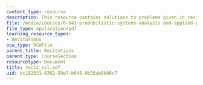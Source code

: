 ```yaml
---
content_type: resource
description: This resource contains solutions to problems given in recitaion twelve.
file: /media/courses/6-041-probabilistic-systems-analysis-and-applied-probability-spring-2006/dc182031036259e7b6489b58ab8b08c7_rec12_sol.pdf
file_type: application/pdf
learning_resource_types:
- Recitations
ocw_type: OCWFile
parent_title: Recitations
parent_type: CourseSection
resourcetype: Document
title: rec12_sol.pdf
uid: dc182031-0362-59e7-b648-9b58ab8b08c7
---
```

